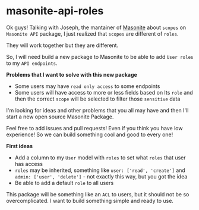 # masonite-api-roles

Ok guys! Talking with Joseph, the mantainer of [Masonite](https://github.com/MasoniteFramework/) about `scopes` on `Masonite API` package, I just realized that `scopes` are different of `roles`.

They will work together but they are different.

So, I will need build a new package to Masonite to be able to add `User roles` to my `API endpoints`.

**Problems that I want to solve with this new package**
* Some users may have `read only access` to some endpoints
* Some users will have access to more or less fields based on Its `role` and then the correct `scope` will be selected to filter those `sensitive` data

I'm looking for ideas and other problems that you all may have and then I'll start a new open source Masonite Package.

Feel free to add issues and pull requests! Even if you think you have low experience! So we can build something cool and good to every one!

**First ideas**
* Add a column to my `User` model with `roles` to set what `roles` that user has access
* `roles` may be inherited, something like `user: ['read', 'create']` and `admin: ['user', 'delete']` - not exactly this way, but you got the idea
* Be able to add a default `role` to all users

This package will be something like an `ACL` to users, but it should not be so overcomplicated. I want to build something simple and ready to use.
